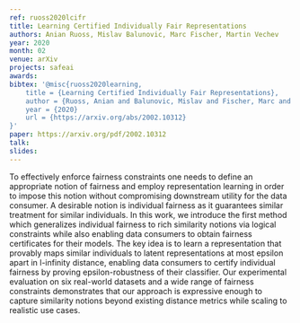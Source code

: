 ```yaml
---
ref: ruoss2020lcifr
title: Learning Certified Individually Fair Representations
authors: Anian Ruoss, Mislav Balunovic, Marc Fischer, Martin Vechev
year: 2020
month: 02
venue: arXiv
projects: safeai
awards:
bibtex: '@misc{ruoss2020learning,
    title = {Learning Certified Individually Fair Representations},
    author = {Ruoss, Anian and Balunovic, Mislav and Fischer, Marc and Vechev, Martin},
    year = {2020}
    url = {https://arxiv.org/abs/2002.10312}
}'
paper: https://arxiv.org/pdf/2002.10312
talk: 
slides:
---
```


To effectively enforce fairness constraints one needs to define an appropriate notion of fairness and employ representation learning in order to impose this notion without compromising downstream utility for the data consumer. A desirable notion is individual fairness as it guarantees similar treatment for similar individuals. In this work, we introduce the first method which generalizes individual fairness to rich similarity notions via logical constraints while also enabling data consumers to obtain fairness certificates for their models. The key idea is to learn a representation that provably maps similar individuals to latent representations at most epsilon apart in l-infinity distance, enabling data consumers to certify individual fairness by proving epsilon-robustness of their classifier. Our experimental evaluation on six real-world datasets and a wide range of fairness constraints demonstrates that our approach is expressive enough to capture similarity notions beyond existing distance metrics while scaling to realistic use cases.

